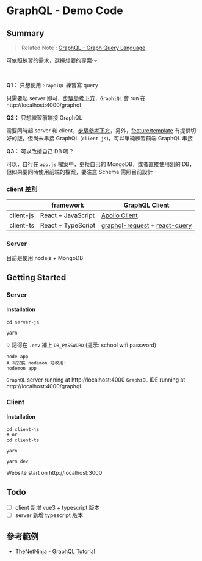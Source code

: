 # GraphQL - Demo Code

## Summary

> Related Note : [GraphQL - Graph Query Language](https://hackmd.io/s8cRdtcYQdWOTtL24LXAHg?view)

可依照練習的需求，選擇想要的專案～

<br>

**Q1：** 只想使用 `GraphiQL` 練習寫 query

只需要起 server 即可，[步驟參考下方](#Server)，`GraphiQL` 會 run 在 http://localhost:4000/graphql

**Q2：** 只想練習前端接 GraphQL

需要同時起 server 和 client，[步驟參考下方](#Getting-Started)，另外，[feature/template](https://github.com/JennieSH/graphql-appworks/tree/feature/template) 有提供切好的版，但尚未串接 GraphQL (`client-js`)，可以單純練習前端 GraphQL 串接

**Q3：** 可以改接自己 DB 嗎？

可以，自行在 `app.js` 檔案中，更換自己的 MongoDB，或者直接使用別的 DB，但如果要同時使用前端的檔案，要注意 Schema 需照目前設計

### client 差別

|           | framework          | GraphQL Client                                                                                                              |
| --------- | ------------------ | --------------------------------------------------------------------------------------------------------------------------- |
| client-js | React + JavaScript | [Apollo Client](https://www.apollographql.com/docs/)                                                                        |
| client-ts | React + TypeScript | [graphql-request](https://github.com/prisma-labs/graphql-request) + [react-query](https://react-query.tanstack.com/graphql) |

### Server

目前是使用 nodejs + MongoDB

## Getting Started

### Server

#### Installation

```shell
cd server-js
```

```shell
yarn
```

:bulb: 記得在 `.env` 補上 `DB_PASSWORD` (提示: school wifi password)

```shell
node app
# 有安裝 nodemon 可改用:
nodemon app
```

`GraphQL` server running at http://localhost:4000
`GraphiQL` IDE running at http://localhost:4000/graphql

### Client

#### Installation

```shell
cd client-js
# or
cd client-ts
```

```shell
yarn
```

```shell
yarn dev
```

Website start on http://localhost:3000

## Todo

- [ ] client 新增 vue3 + typescript 版本
- [ ] server 新增 typescript 版本

## 參考範例

- [TheNetNinja - GraphQL Tutorial](https://www.youtube.com/watch?v=Y0lDGjwRYKw&list=PL4cUxeGkcC9iK6Qhn-QLcXCXPQUov1U7f)
